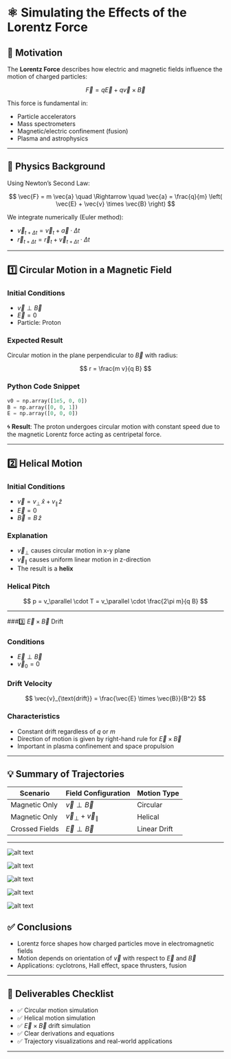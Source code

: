 # ⚛️ Simulating the Effects of the Lorentz Force

## 🎯 Motivation

The **Lorentz Force** describes how electric and magnetic fields influence the motion of charged particles:

$$
\vec{F} = q \vec{E} + q \vec{v} \times \vec{B}
$$

This force is fundamental in:

- Particle accelerators  
- Mass spectrometers  
- Magnetic/electric confinement (fusion)  
- Plasma and astrophysics

---

## 📘 Physics Background

Using Newton’s Second Law:

$$
\vec{F} = m \vec{a} \quad \Rightarrow \quad \vec{a} = \frac{q}{m} \left( \vec{E} + \vec{v} \times \vec{B} \right)
$$

We integrate numerically (Euler method):

- $\vec{v}_{t+\Delta t} = \vec{v}_t + \vec{a} \cdot \Delta t$  
- $\vec{r}_{t+\Delta t} = \vec{r}_t + \vec{v}_{t+\Delta t} \cdot \Delta t$

---

## 1️⃣ Circular Motion in a Magnetic Field

### Initial Conditions

- $\vec{v} \perp \vec{B}$  
- $\vec{E} = 0$  
- Particle: Proton

### Expected Result

Circular motion in the plane perpendicular to $\vec{B}$ with radius:

$$
r = \frac{m v}{q B}
$$

### Python Code Snippet

```python
v0 = np.array([1e5, 0, 0])
B = np.array([0, 0, 1])
E = np.array([0, 0, 0])
```

🌀 **Result**: The proton undergoes circular motion with constant speed due to the magnetic Lorentz force acting as centripetal force.

---

## 2️⃣ Helical Motion

### Initial Conditions

- $\vec{v} = v_\perp \, \hat{x} + v_\parallel \, \hat{z}$  
- $\vec{E} = 0$  
- $\vec{B} = B \, \hat{z}$

### Explanation

- $\vec{v}_\perp$ causes circular motion in x-y plane  
- $\vec{v}_\parallel$ causes uniform linear motion in z-direction  
- The result is a **helix**

### Helical Pitch

$$
p = v_\parallel \cdot T = v_\parallel \cdot \frac{2\pi m}{q B}
$$

---

###3️⃣ $\vec{E} \times \vec{B}$ Drift

### Conditions

- $\vec{E} \perp \vec{B}$  
- $\vec{v}_0 = 0$

### Drift Velocity

$$
\vec{v}_{\text{drift}} = \frac{\vec{E} \times \vec{B}}{B^2}
$$

### Characteristics

- Constant drift regardless of $q$ or $m$  
- Direction of motion is given by right-hand rule for $\vec{E} \times \vec{B}$  
- Important in plasma confinement and space propulsion

---

## 💡 Summary of Trajectories

| Scenario         | Field Configuration                  | Motion Type     |
|------------------|--------------------------------------|------------------|
| Magnetic Only     | $\vec{v} \perp \vec{B}$              | Circular         |
| Magnetic Only     | $\vec{v}_\perp + \vec{v}_\parallel$  | Helical          |
| Crossed Fields    | $\vec{E} \perp \vec{B}$              | Linear Drift     |

---


![alt text](image.png)

![alt text](image-1.png)


![alt text](image-2.png)

![alt text](image-3.png)


![alt text](image-4.png)

## ✅ Conclusions

- Lorentz force shapes how charged particles move in electromagnetic fields
- Motion depends on orientation of $\vec{v}$ with respect to $\vec{E}$ and $\vec{B}$
- Applications: cyclotrons, Hall effect, space thrusters, fusion

---

## 🧾 Deliverables Checklist

- ✅ Circular motion simulation  
- ✅ Helical motion simulation  
- ✅ $\vec{E} \times \vec{B}$ drift simulation  
- ✅ Clear derivations and equations  
- ✅ Trajectory visualizations and real-world applications

---

